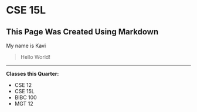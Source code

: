 # CSE 15L
## This Page Was Created Using Markdown

My name is Kavi
> Hello World!
---

**Classes this Quarter:**
- CSE 12
- CSE 15L
- BIBC 100
- MGT 12
